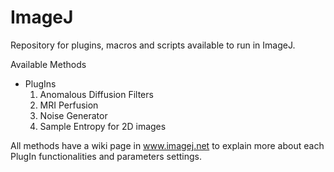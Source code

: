 # ImageJ
Repository for plugins, macros and scripts available to run in ImageJ.

Available Methods

- PlugIns
	1. Anomalous Diffusion Filters
	2. MRI Perfusion
	3. Noise Generator
	4. Sample Entropy for 2D images

All methods have a wiki page in www.imagej.net to explain more about each PlugIn functionalities and parameters settings.
